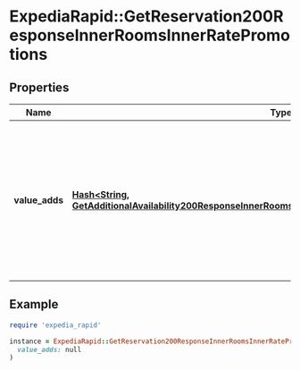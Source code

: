 # ExpediaRapid::GetReservation200ResponseInnerRoomsInnerRatePromotions

## Properties

| Name | Type | Description | Notes |
| ---- | ---- | ----------- | ----- |
| **value_adds** | [**Hash&lt;String, GetAdditionalAvailability200ResponseInnerRoomsInnerRatesInnerPromotionsValueAddsValue&gt;**](GetAdditionalAvailability200ResponseInnerRoomsInnerRatesInnerPromotionsValueAddsValue.md) | Promotions provided by the property that add value to the stay, but don’t affect the booking price (i.e., ski lift tickets or premium wifi). | [optional] |

## Example

```ruby
require 'expedia_rapid'

instance = ExpediaRapid::GetReservation200ResponseInnerRoomsInnerRatePromotions.new(
  value_adds: null
)
```


